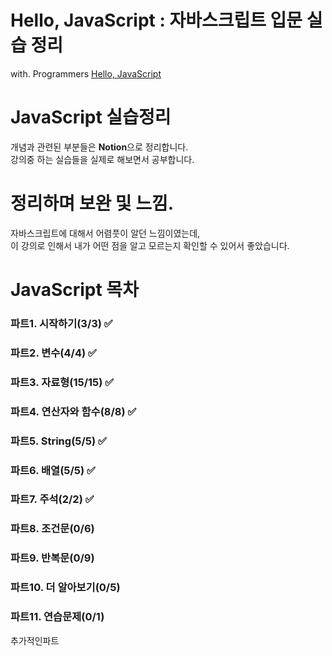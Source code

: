 # Hello, JavaScript : 자바스크립트 입문 실습 정리
with. Programmers
[Hello, JavaScript](https://programmers.co.kr/learn/courses/3)

# JavaScript 실습정리

개념과 관련된 부분들은 <b>Notion</b>으로 정리합니다.<br>
강의중 하는 실습들을 실제로 해보면서 공부합니다.

# 정리하며 보완 및 느낌.

자바스크립트에 대해서 어렴풋이 알던 느낌이였는데, <br>
이 강의로 인해서 내가 어떤 점을 알고 모르는지 확인할 수 있어서 좋았습니다.<br>

# JavaScript 목차

### 파트1. 시작하기(3/3) ✅

### 파트2. 변수(4/4) ✅

### 파트3. 자료형(15/15) ✅

### 파트4. 연산자와 함수(8/8) ✅

### 파트5. String(5/5) ✅

### 파트6. 배열(5/5) ✅

### 파트7. 주석(2/2) ✅

### 파트8. 조건문(0/6) 

### 파트9. 반복문(0/9)

### 파트10. 더 알아보기(0/5)

### 파트11. 연습문제(0/1)

추가적인파트
